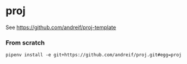 # proj

See https://github.com/andreif/proj-template

### From scratch

```
pipenv install -e git+https://github.com/andreif/proj.git#egg=proj
```
